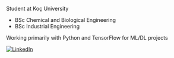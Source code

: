 Student at Koç University
- BSc Chemical and Biological Engineering
- BSc Industrial Engineering

Working primarily with Python and TensorFlow for ML/DL projects

[![LinkedIn](https://img.shields.io/badge/LinkedIn-Connect-blue)](https://www.linkedin.com/in/mustafa-serhan-taskin-399636207/)
